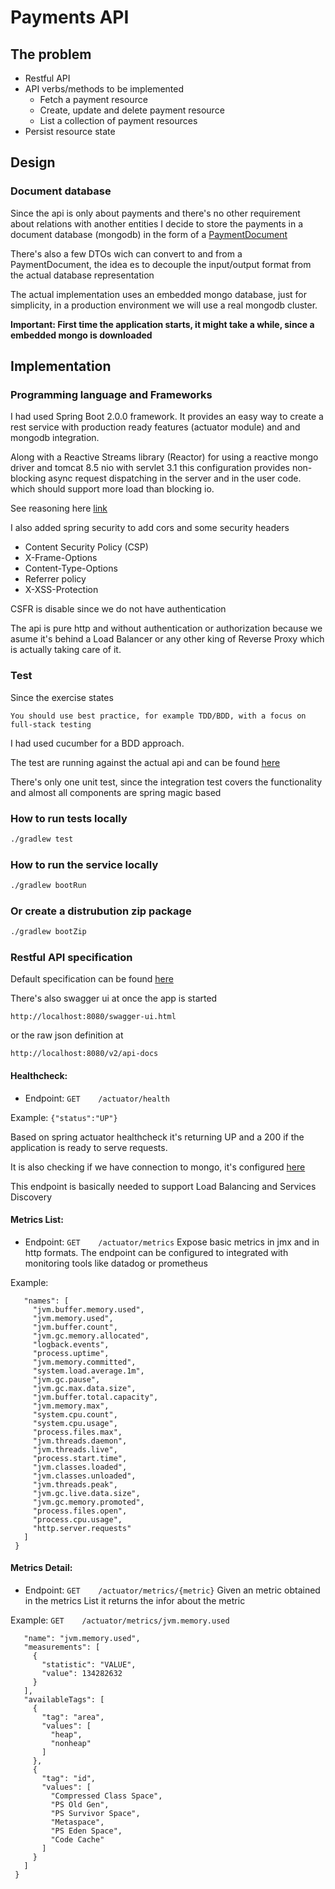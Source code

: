# Payments API

## The problem

- Restful API
- API verbs/methods to be implemented
  - Fetch a payment resource
  - Create, update and delete payment resource
  - List a collection of payment resources
- Persist resource state


## Design


### Document database
Since the api is only about payments and there's no other requirement about relations with another entities I decide to
store the payments in a document database (mongodb) in the form of a [PaymentDocument](./src/main/java/com/example/payments/repository/PaymentDocument.java)

There's also a few DTOs wich can convert to and from a PaymentDocument, the idea es to decouple the input/output format from the
actual database representation

The actual implementation uses an embedded mongo database, just for simplicity, in a production environment we will use
a real mongodb cluster.

**Important: First time the application starts, it might take a while, since a embedded mongo is downloaded**

## Implementation

### Programming language and Frameworks

I had used Spring Boot 2.0.0 framework. It provides an easy way to create a rest service with production ready features (actuator module) and
and mongodb integration.

Along with a Reactive Streams library (Reactor) for using a reactive mongo driver and tomcat 8.5 nio with servlet 3.1 this configuration provides non-blocking async request dispatching in the server and in the user code. 
which should support more load than blocking io.

See reasoning here [link](.http://callistaenterprise.se/blogg/teknik/2014/04/22/c10k-developing-non-blocking-rest-services-with-spring-mvc/)

I also added spring security to add cors and some security headers
- Content Security Policy (CSP)
- X-Frame-Options
- Content-Type-Options
- Referrer policy
- X-XSS-Protection

CSFR is disable since we do not have authentication

The api is pure http and without authentication or authorization because we asume it's behind a Load Balancer or any other king
of Reverse Proxy which is actually taking care of it. 

### Test

Since the exercise states

`You should use best practice, for example TDD/BDD, with a focus on full-stack testing`

I had used cucumber for a BDD approach.

The test are running against the actual api and can be found [here](./src/test/resources/payments.feature)

There's only one unit test, since the integration test covers the functionality and almost all components are spring
magic based


### How to run tests locally

```bash
./gradlew test
```

### How to run the service locally

```bash
./gradlew bootRun
```

### Or create a distrubution zip package

```bash
./gradlew bootZip
```

### Restful API specification

Default specification can be found [here](./src/main/java/com/example/payments/v0/controllers/PaymentsController.java)

There's also swagger ui at once the app is started

`http://localhost:8080/swagger-ui.html`

or the raw json definition at

`http://localhost:8080/v2/api-docs`


#### **Healthcheck:**
- Endpoint: `GET    /actuator/health`

Example: `{"status":"UP"}`

Based on spring actuator healthcheck it's returning UP and a 200 if the application is ready to serve requests.

It is also checking if we have connection to mongo, it's configured [here](./src/main/resources/application.yml)

This endpoint is basically needed to support Load Balancing and Services Discovery


#### **Metrics List:**
- Endpoint: `GET    /actuator/metrics`
Expose basic metrics in jmx and in http formats.
The endpoint can be configured to integrated with monitoring tools like datadog or prometheus

Example:

```{
   "names": [
     "jvm.buffer.memory.used",
     "jvm.memory.used",
     "jvm.buffer.count",
     "jvm.gc.memory.allocated",
     "logback.events",
     "process.uptime",
     "jvm.memory.committed",
     "system.load.average.1m",
     "jvm.gc.pause",
     "jvm.gc.max.data.size",
     "jvm.buffer.total.capacity",
     "jvm.memory.max",
     "system.cpu.count",
     "system.cpu.usage",
     "process.files.max",
     "jvm.threads.daemon",
     "jvm.threads.live",
     "process.start.time",
     "jvm.classes.loaded",
     "jvm.classes.unloaded",
     "jvm.threads.peak",
     "jvm.gc.live.data.size",
     "jvm.gc.memory.promoted",
     "process.files.open",
     "process.cpu.usage",
     "http.server.requests"
   ]
 }
 ```

#### **Metrics Detail:**
- Endpoint: `GET    /actuator/metrics/{metric}`
Given an metric obtained in the metrics List it returns the infor about the metric

Example:
`GET    /actuator/metrics/jvm.memory.used `
```{
   "name": "jvm.memory.used",
   "measurements": [
     {
       "statistic": "VALUE",
       "value": 134282632
     }
   ],
   "availableTags": [
     {
       "tag": "area",
       "values": [
         "heap",
         "nonheap"
       ]
     },
     {
       "tag": "id",
       "values": [
         "Compressed Class Space",
         "PS Old Gen",
         "PS Survivor Space",
         "Metaspace",
         "PS Eden Space",
         "Code Cache"
       ]
     }
   ]
 }
 ```